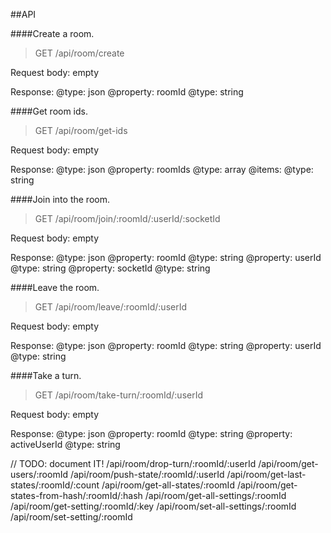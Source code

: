 ##API


####Create a room.
> GET /api/room/create

Request body: empty

Response: 
@type: json
    @property: roomId
    @type: string


####Get room ids.
> GET /api/room/get-ids

Request body: empty

Response: 
@type: json
    @property: roomIds
    @type: array
        @items:
            @type: string


####Join into the room.
> GET /api/room/join/:roomId/:userId/:socketId

Request body: empty

Response: 
@type: json
    @property: roomId
    @type: string
    @property: userId
    @type: string
    @property: socketId
    @type: string


####Leave the room.
> GET /api/room/leave/:roomId/:userId

Request body: empty

Response: 
@type: json
    @property: roomId
    @type: string
    @property: userId
    @type: string


####Take a turn.
> GET /api/room/take-turn/:roomId/:userId

Request body: empty

Response: 
@type: json
    @property: roomId
    @type: string
    @property: activeUserId
    @type: string


// TODO: document IT!
/api/room/drop-turn/:roomId/:userId
/api/room/get-users/:roomId
/api/room/push-state/:roomId/:userId
/api/room/get-last-states/:roomId/:count
/api/room/get-all-states/:roomId
/api/room/get-states-from-hash/:roomId/:hash
/api/room/get-all-settings/:roomId
/api/room/get-setting/:roomId/:key
/api/room/set-all-settings/:roomId
/api/room/set-setting/:roomId

